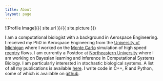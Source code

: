 ```yaml
---
title: About
layout: page
---
```

![Profile Image]({{ site.url }}/{{ site.picture }})

<p>I am a computational biologist with a background in Aerospace Engineering.
	I received my PhD in Aerospace Engineering from the <a href="http://ngpdlab.engin.umich.edu" target="_blank">University of Michigan</a> where I worked on the <a href="https://en.wikipedia.org/wiki/Direct_simulation_Monte_Carlo" target="_blank">Monte Carlo</a> simulation of high speed <a href="https://en.wikipedia.org/wiki/Atmospheric_entry" target="_blank">reentry</a> flows.  I am currently a Postdoc at <a href="https://olga-vitek-lab.ccis.northeastern.edu" target="_blank">Northeastern University</a> where I am working on Bayesian learning and inference in Computational Systems Biology. I am particularly interested in stochastic biological systems.
	A list of all my publications is available <a href="https://scholar.google.com/citations?user=lBbQpBAAAAAJ&hl=en" target="_blank">here</a>. I write code in C++, R and Python, some of which is available on <a href="https://github.com/cyrilgalitzine" target="_blank">github</a>.
	  </p>

